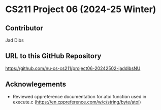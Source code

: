 # CS211 Project 06 (2024-25 Winter)

## Contributor
Jad Dibs

## URL to this GitHub Repository
https://github.com/nu-cs-cs211/project06-20242502-jaddibsNU

## Acknowlegements
- Reviewed cppreference documentation for atoi function used in execute.c (https://en.cppreference.com/w/c/string/byte/atoi)
